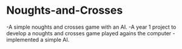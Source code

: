 # Noughts-and-Crosses
-A simple noughts and crosses game with an AI.
-A year 1 project to develop a noughts and crosses game played agains the computer - implemented a simple AI.
